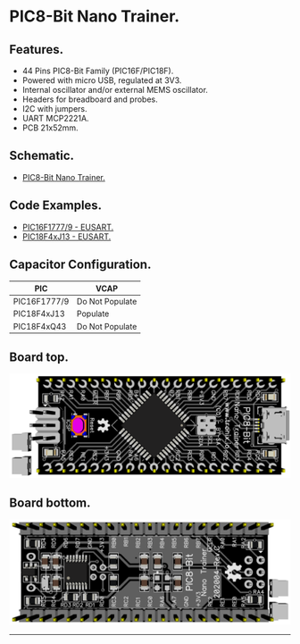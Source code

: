 # PIC8-Bit Nano Trainer.

## Features.

- 44 Pins PIC8-Bit Family (PIC16F/PIC18F).
- Powered with micro USB, regulated at 3V3.
- Internal oscillator and/or external MEMS oscillator.
- Headers for breadboard and probes.
- I2C with jumpers.
- UART MCP2221A.
- PCB 21x52mm.

## Schematic.

- [PIC8-Bit Nano Trainer.](./pic8bit-nano.pdf)

## Code Examples.

- [PIC16F1777/9 - EUSART.](./pic16f1779-nano.md)
- [PIC18F4xJ13 - EUSART.](./pic18f47j13-nano.md)

## Capacitor Configuration.

|PIC         |VCAP           |
|------------|---------------|
|PIC16F1777/9|Do Not Populate|
|PIC18F4xJ13 |Populate       |
|PIC18F4xQ43 |Do Not Populate|

## Board top.

![PIC8-Bit Nano Top](./pics/pic8bit-nano-top.png)

## Board bottom.

![PIC8-Bit Nano Bottom](./pics/pic8bit-nano-bottom.png)

---